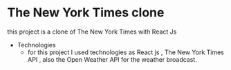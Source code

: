 # The New York Times clone

this project is a clone of The New York Times with React Js

- Technologies
  - for this project I used technologies as React js , The New York Times API , also the Open Weather API for the weather broadcast.

